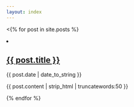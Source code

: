 ```yaml
---
layout: index
---
```


<{% for post in site.posts %}
  <li class="post">
    <h2><a href="{% if site.baseurl == "/" %}{{ post.url }}{% else %}{{ post.url | prepend: site.baseurl }}{% endif %}">{{ post.title }}</a></h2>
    <time datetime="{{ post.date | date_to_xmlschema }}" class="by-line">{{ post.date | date_to_string }}</time>
    <p>{{ post.content | strip_html | truncatewords:50 }}</p>
  </li>

{% endfor %}
